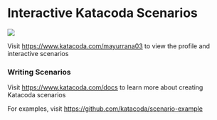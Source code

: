 # Interactive Katacoda Scenarios

[![](http://shields.katacoda.com/katacoda/mayurrana03/count.svg)](https://www.katacoda.com/mayurrana03 "Get your profile on Katacoda.com")

Visit https://www.katacoda.com/mayurrana03 to view the profile and interactive scenarios

### Writing Scenarios
Visit https://www.katacoda.com/docs to learn more about creating Katacoda scenarios

For examples, visit https://github.com/katacoda/scenario-example
